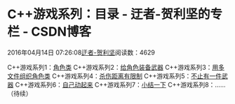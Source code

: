 
# C++游戏系列：目录 - 迂者-贺利坚的专栏 - CSDN博客

2016年04月14日 07:26:08[迂者-贺利坚](https://me.csdn.net/sxhelijian)阅读数：4629


C++游戏系列1：[角色类](http://blog.csdn.net/sxhelijian/article/details/50993545)
C++游戏系列2：[给角色装备武器](http://blog.csdn.net/sxhelijian/article/details/51045853)
C++游戏系列3：[用多文件组织角色类](http://blog.csdn.net/sxhelijian/article/details/51114854)
C++游戏系列4：[杀伤距离有限制](http://blog.csdn.net/sxhelijian/article/details/51144800)
C++游戏系列5：[不止有一件武器](http://blog.csdn.net/sxhelijian/article/details/51146224)
C++游戏系列6：[自己动起来](http://blog.csdn.net/sxhelijian/article/details/51147713)
C++游戏系列7：[小结一下](http://blog.csdn.net/sxhelijian/article/details/51148380)
C++游戏系列8：……（待续）

